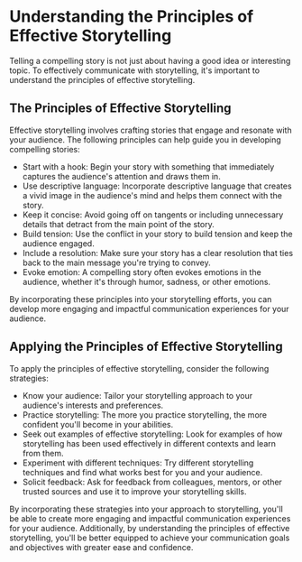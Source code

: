 Understanding the Principles of Effective Storytelling
======================================================================================================

Telling a compelling story is not just about having a good idea or interesting topic. To effectively communicate with storytelling, it's important to understand the principles of effective storytelling.

The Principles of Effective Storytelling
----------------------------------------

Effective storytelling involves crafting stories that engage and resonate with your audience. The following principles can help guide you in developing compelling stories:

* Start with a hook: Begin your story with something that immediately captures the audience's attention and draws them in.
* Use descriptive language: Incorporate descriptive language that creates a vivid image in the audience's mind and helps them connect with the story.
* Keep it concise: Avoid going off on tangents or including unnecessary details that detract from the main point of the story.
* Build tension: Use the conflict in your story to build tension and keep the audience engaged.
* Include a resolution: Make sure your story has a clear resolution that ties back to the main message you're trying to convey.
* Evoke emotion: A compelling story often evokes emotions in the audience, whether it's through humor, sadness, or other emotions.

By incorporating these principles into your storytelling efforts, you can develop more engaging and impactful communication experiences for your audience.

Applying the Principles of Effective Storytelling
-------------------------------------------------

To apply the principles of effective storytelling, consider the following strategies:

* Know your audience: Tailor your storytelling approach to your audience's interests and preferences.
* Practice storytelling: The more you practice storytelling, the more confident you'll become in your abilities.
* Seek out examples of effective storytelling: Look for examples of how storytelling has been used effectively in different contexts and learn from them.
* Experiment with different techniques: Try different storytelling techniques and find what works best for you and your audience.
* Solicit feedback: Ask for feedback from colleagues, mentors, or other trusted sources and use it to improve your storytelling skills.

By incorporating these strategies into your approach to storytelling, you'll be able to create more engaging and impactful communication experiences for your audience. Additionally, by understanding the principles of effective storytelling, you'll be better equipped to achieve your communication goals and objectives with greater ease and confidence.
